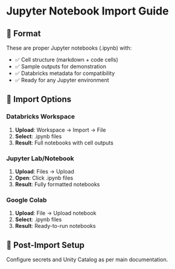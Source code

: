 # Jupyter Notebook Import Guide

## 📓 Format
These are proper Jupyter notebooks (.ipynb) with:
- ✅ Cell structure (markdown + code cells)
- ✅ Sample outputs for demonstration
- ✅ Databricks metadata for compatibility
- ✅ Ready for any Jupyter environment

## 🚀 Import Options

### Databricks Workspace
1. **Upload**: Workspace → Import → File
2. **Select**: .ipynb files
3. **Result**: Full notebooks with cell outputs

### Jupyter Lab/Notebook
1. **Upload**: Files → Upload
2. **Open**: Click .ipynb files
3. **Result**: Fully formatted notebooks

### Google Colab
1. **Upload**: File → Upload notebook
2. **Select**: .ipynb files
3. **Result**: Ready-to-run notebooks

## 🔧 Post-Import Setup
Configure secrets and Unity Catalog as per main documentation.
